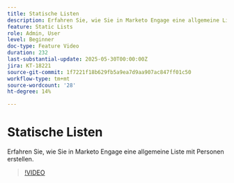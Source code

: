 ```yaml
---
title: Statische Listen
description: Erfahren Sie, wie Sie in Marketo Engage eine allgemeine Liste mit Personen erstellen.
feature: Static Lists
role: Admin, User
level: Beginner
doc-type: Feature Video
duration: 232
last-substantial-update: 2025-05-30T00:00:00Z
jira: KT-18221
source-git-commit: 1f7221f18b629fb5a9ea7d9aa907ac847ff01c50
workflow-type: tm+mt
source-wordcount: '28'
ht-degree: 14%

---
```



# Statische Listen

Erfahren Sie, wie Sie in Marketo Engage eine allgemeine Liste mit Personen erstellen.

>[!VIDEO](https://video.tv.adobe.com/v/3463223/?learn=on&enablevpops&captions=ger)
